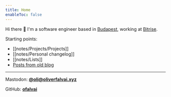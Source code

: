 ```yaml
---
title: Home
enableToc: false
---
```


Hi there 👋
I'm a software engineer based in [Budapest](https://en.wikipedia.org/wiki/Budapest), working at [Bitrise](https://bitrise.io/).

Starting points:
- [[notes/Projects/Projects]]
- [[notes/Personal changelog]]
- [[notes/Lists]]
- [Posts from old blog](/tags/blog)

---

Mastodon: [**@oli@oliverfalvai.xyz**](https://mastodon.oliverfalvai.xyz/@oli)

GitHub: [**ofalvai**](https://github.com/ofalvai)
